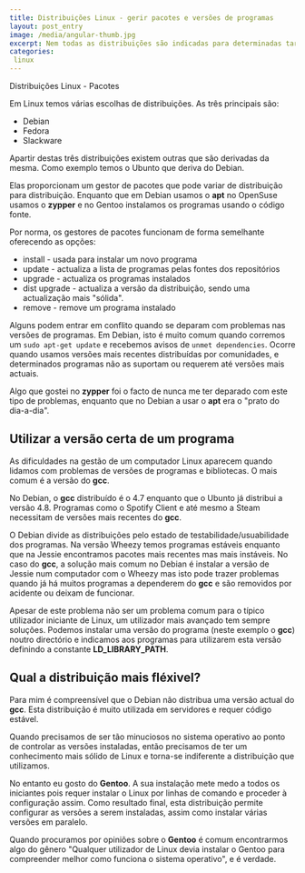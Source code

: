 ```yaml
---
title: Distribuições Linux - gerir pacotes e versões de programas
layout: post_entry
image: /media/angular-thumb.jpg
excerpt: Nem todas as distribuições são indicadas para determinadas tarefas. Aprende as diferenças na gestão de pacotes
categories:
 linux
---
```

Distribuições Linux - Pacotes


Em Linux temos várias escolhas de distribuições. As três principais são:

* Debian
* Fedora
* Slackware

Apartir destas três distribuições existem outras que são derivadas da mesma. Como exemplo temos o Ubunto que deriva do Debian.

Elas proporcionam um gestor de pacotes que pode variar de distribuição para distribuição. Enquanto que em Debian usamos o **apt**  no OpenSuse usamos o **zypper** e no Gentoo instalamos os programas usando o código fonte.

Por norma, os gestores de pacotes funcionam de forma semelhante oferecendo as opções:

* install - usada para instalar um novo programa
* update - actualiza a lista de programas pelas fontes dos repositórios
* upgrade - actualiza os programas instalados
* dist upgrade - actualiza a versão da distribuição, sendo uma actualização mais "sólida". 
* remove - remove um programa instalado

Alguns podem entrar em conflito quando se deparam com problemas nas versões de programas. Em Debian, isto é muito comum quando corremos um ``sudo apt-get update`` e recebemos avisos de ``unmet dependencies``. Ocorre quando usamos versões mais recentes distribuídas por comunidades, e determinados programas não as suportam ou requerem até versões mais actuais.

Algo que gostei no **zypper** foi o facto de nunca me ter deparado com este tipo de problemas, enquanto que no Debian a usar o **apt** era o "prato do dia-a-dia".

## Utilizar a versão certa de um programa ##

As dificuldades na gestão de um computador Linux aparecem quando lidamos com problemas de versões de programas e bibliotecas. O mais comum é a versão do **gcc**.

No Debian, o **gcc** distribuído é o 4.7 enquanto que o Ubunto já distribui a versão 4.8. Programas como o Spotify Client e até mesmo a Steam necessitam de versões mais recentes do **gcc**.

O Debian divide as distribuições pelo estado de testabilidade/usuabilidade dos programas. Na versão Wheezy temos programas estáveis enquanto que na Jessie encontramos pacotes mais recentes mas mais instáveis. No caso do **gcc**, a solução mais comum no Debian é instalar a versão de Jessie num computador com o Wheezy mas isto pode trazer problemas quando já há muitos programas a dependerem do **gcc** e são removidos por acidente ou deixam de funcionar.

Apesar de este problema não ser um problema comum para o típico utilizador iniciante de Linux, um utilizador mais avançado tem sempre soluções. Podemos instalar uma versão do programa (neste exemplo o **gcc**) noutro directório e indicamos aos programas para utilizarem esta versão definindo a constante **LD_LIBRARY_PATH**.


## Qual a distribuição mais fléxivel? ##

Para mim é compreensível que o Debian não distribua uma versão actual do **gcc**. Esta distribuição é muito utilizada em servidores e requer código estável.

Quando precisamos de ser tão minuciosos no sistema operativo ao ponto de controlar as versões instaladas, então precisamos de ter um conhecimento mais sólido de Linux e torna-se indiferente a distribuição que utilizamos.

No entanto eu gosto do **Gentoo**. A sua instalação mete medo a todos os iniciantes pois requer instalar o Linux por linhas de comando e proceder à configuração assim. Como resultado final, esta distribuição permite configurar as versões a serem instaladas, assim como instalar várias versões em paralelo.

Quando procuramos por opiniões sobre o **Gentoo** é comum encontrarmos algo do gênero "Qualquer utilizador de Linux devia instalar o Gentoo para compreender melhor como funciona o sistema operativo", e é verdade.